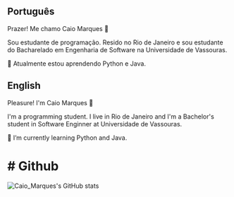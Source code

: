 ## Português
Prazer! Me chamo Caio Marques 👋<br>

Sou estudante de programação. Resido no Rio de Janeiro e sou estudante do Bacharelado em Engenharia de Software na Universidade de Vassouras.<br>

🔘 Atualmente estou aprendendo Python e Java.


## English
Pleasure! I'm Caio Marques 👋<br>

I'm a programming student. I live in Rio de Janeiro and I'm a Bachelor's student in Software Enginner at Universidade de Vassouras.<br>

🔘 I’m currently learning Python and Java.

# # Github
![Caio_Marques's GitHub stats](https://github-readme-stats.vercel.app/api?username=EuCaio&show_icons=true&theme=apprentice )

